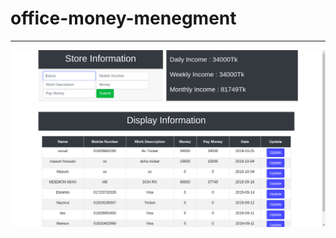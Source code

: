 # office-money-menegment

<a href="office.oxxinen.com">
  <hr>

<img src="Screenshot from 2019-10-25 23-11-06.png" alt="account managment" style="height:200px width:100%">
